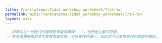 ```yaml
---
title: Translations:Tidal workshop worksheet/7/zh-tw
permalink: wiki/Translations:Tidal_workshop_worksheet/7/zh-tw/
layout: wiki
---
```


``` Haskell
-- 如果你在一行程式的開頭見到兩條橫線"--"，他們是注解的符號。
-- 在兩條橫線後的文字會被電腦忽略，不影響程式運行，因此你可以拿來為程式碼做些筆記。
```
